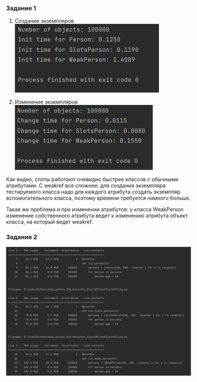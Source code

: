 

### Задание 1
1. Создание экземпляров
![img.png](images/img.png)

2. Изменение экземпляров
![img.png](images/img2.png)

Как видно, слоты работают очевидно быстрее классов с обычными атрибутами. С weakref все сложнее:
для создания экземпляра тестируемого класса надо для каждого атрибута создать экземпляр вспомогательного класса,
поэтому времени требуется намного больше.

Такая же проблема и при изменении атрибутов: у класса WeakPerson изменение собственного атрибута ведет к
изменению атрибута объект класса, на который ведет weakref.


### Задание 2
![img.png](images/img3.png)